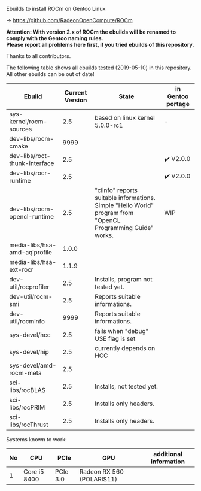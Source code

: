 Ebuilds to install ROCm on Gentoo Linux

-> https://github.com/RadeonOpenCompute/ROCm

**Attention: With version 2.x of ROCm the ebuilds will be renamed to comply with the Gentoo naming rules.**<br>
**Please report all problems here first, if you tried ebuilds of this repository.**

Thanks to all contributors.

The following table shows all ebuilds tested (2019-05-10) in this repository.<br>
All other ebuilds can be out of date!

|Ebuild|Current Version|State|in Gentoo portage|
|---|---|---|---|
|sys-kernel/rocm-sources| 2.5 | based on linux kernel 5.0.0-rc1 | - |
|dev-libs/rocm-cmake|9999| | |
|dev-libs/roct-thunk-interface| 2.5 |  | :heavy_check_mark: V2.0.0 |
|dev-libs/rocr-runtime| 2.5 | | :heavy_check_mark: V2.0.0 |
|dev-libs/rocm-opencl-runtime| 2.5 | "clinfo" reports suitable informations.<br> Simple "Hello World" program from "OpenCL Programming Guide" works. | WIP |
|media-libs/hsa-amd-aqlprofile| 1.0.0 | | |
|media-libs/hsa-ext-rocr| 1.1.9 | ||
|dev-util/rocprofiler| 2.5 | Installs, program not tested yet. ||
|dev-util/rocm-smi| 2.5 | Reports suitable informations. | |
|dev-util/rocminfo| 9999 | Reports suitable informations. | |
|sys-devel/hcc| 2.5 | fails when "debug" USE flag is set | |
|sys-devel/hip| 2.5 | currently depends on HCC | |
|sys-devel/amd-rocm-meta| 2.5 | | |
|sci-libs/rocBLAS| 2.5 | Installs, not tested yet. |  |
|sci-libs/rocPRIM| 2.5 | Installs only headers. | |
|sci-libs/rocThrust| 2.5 | Installs only headers. | |


Systems known to work:

| No | CPU | PCIe |  GPU | additional information |
|---|---|---|---|---|
| 1 | Core i5 8400 | PCIe 3.0 | Radeon RX 560 (POLARIS11) | |
